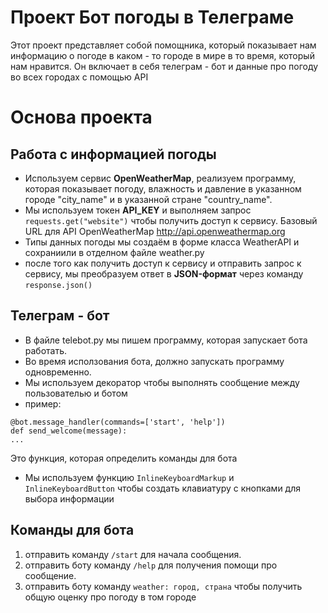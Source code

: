 # Проект Бот погоды в Телеграме
Этот проект представляет собой помощника, который показывает нам информацию о погоде в каком - то городе в мире в то время, который нам нравится. Он включает в себя телеграм - бот и данные про погоду во всех городах с помощью API
# Основа проекта
## Работа с информацией погоды
* Используем сервис **OpenWeatherMap**, реализуем программу, которая показывает погоду, влажность и давление в указанном городе "city_name" и в указанной стране "country_name".
* Мы используем токен **API_KEY** и выполняем запрос `requests.get("website")` чтобы получить доступ к сервису. Базовый URL для API OpenWeatherMap http://api.openweathermap.org
* Типы данных погоды мы создаём в форме класса WeatherAPI и сохраниили в отделном файле weather.py
* после того как получить доступ к сервису и отправить запрос к сервису, мы преобразуем ответ в **JSON-формат** через команду `response.json()`
## Телеграм - бот
* В файле telebot.py мы пишем программу, которая запускает бота работать.
* Во время исползования бота, должно запускать программу одновременно.
* Мы используем декоратор чтобы выполнять сообщение между пользователью и ботом
* пример:
<pre><code>@bot.message_handler(commands=['start', 'help'])
def send_welcome(message):
...</code></pre>
Это функция, которая определить команды для бота
* Мы используем функцию `InlineKeyboardMarkup` и `InlineKeyboardButton` чтобы создать клавиатуру с кнопками для выбора информации
## Команды для бота
1. отправить команду `/start` для начала сообщения.
2. отправить боту команду `/help` для получения помощи про сообщение.
3. отправить боту команду `weather: город, страна` чтобы получить общую оценку про погоду в том городе




